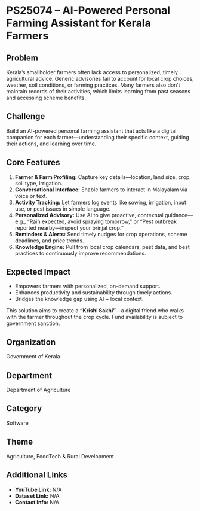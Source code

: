 # PS25074 – AI-Powered Personal Farming Assistant for Kerala Farmers

## Problem
Kerala’s smallholder farmers often lack access to personalized, timely agricultural advice. Generic advisories fail to account for local crop choices, weather, soil conditions, or farming practices. Many farmers also don’t maintain records of their activities, which limits learning from past seasons and accessing scheme benefits.

## Challenge
Build an AI-powered personal farming assistant that acts like a digital companion for each farmer—understanding their specific context, guiding their actions, and learning over time.

## Core Features
1. **Farmer & Farm Profiling:** Capture key details—location, land size, crop, soil type, irrigation.
2. **Conversational Interface:** Enable farmers to interact in Malayalam via voice or text.
3. **Activity Tracking:** Let farmers log events like sowing, irrigation, input use, or pest issues in simple language.
4. **Personalized Advisory:** Use AI to give proactive, contextual guidance—e.g., “Rain expected, avoid spraying tomorrow,” or “Pest outbreak reported nearby—inspect your brinjal crop.”
5. **Reminders & Alerts:** Send timely nudges for crop operations, scheme deadlines, and price trends.
6. **Knowledge Engine:** Pull from local crop calendars, pest data, and best practices to continuously improve recommendations.

## Expected Impact
- Empowers farmers with personalized, on-demand support.  
- Enhances productivity and sustainability through timely actions.  
- Bridges the knowledge gap using AI + local context.  

This solution aims to create a **“Krishi Sakhi”**—a digital friend who walks with the farmer throughout the crop cycle. Fund availability is subject to government sanction.

## Organization
Government of Kerala

## Department
Department of Agriculture

## Category
Software

## Theme
Agriculture, FoodTech & Rural Development

## Additional Links
- **YouTube Link:** N/A  
- **Dataset Link:** N/A  
- **Contact Info:** N/A
